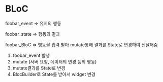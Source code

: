 # BLoC

foobar_event => 유저의 행동

foobar_state => 행동의 결과

foobar_BloC => 행동을 입력 받아 mutate통해 결과를 State로 변경하여 전달해줌

1.  foobar_event 발생
2.  mutate (서버 요청, 데이터의 변경 등의 행동)
3.  mutate결과를 State로 변경
4.  BlocBuilder로 State를 받아서 widget 변경
